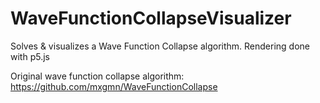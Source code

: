 # WaveFunctionCollapseVisualizer
Solves & visualizes a Wave Function Collapse algorithm. Rendering done with p5.js  
  
Original wave function collapse algorithm: https://github.com/mxgmn/WaveFunctionCollapse
